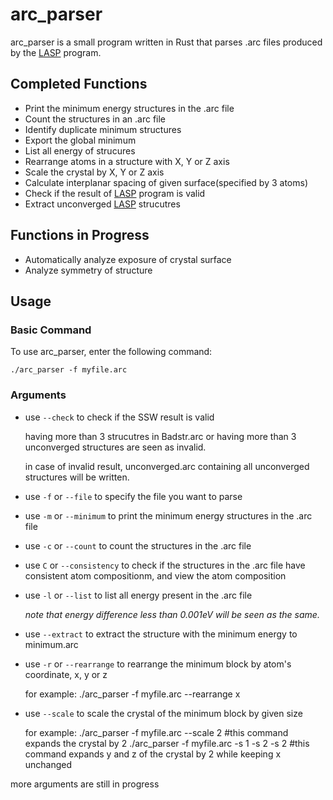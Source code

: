 # arc_parser
arc_parser is a small program written in Rust that parses .arc files produced by the [LASP](http://www.lasphub.com/) program.

## Completed Functions
+ Print the minimum energy structures in the .arc file
+ Count the structures in an .arc file
+ Identify duplicate minimum structures
+ Export the global minimum
+ List all energy of strucures
+ Rearrange atoms in a structure with X, Y or Z axis
+ Scale the crystal by X, Y or Z axis
+ Calculate interplanar spacing of given surface(specified by 3 atoms)
+ Check if the result of [LASP](http://www.lasphub.com/) program is valid
+ Extract unconverged [LASP](http://www.lasphub.com/) strucutres

## Functions in Progress
+ Automatically analyze exposure of crystal surface
+ Analyze symmetry of structure




## Usage
### Basic Command
To use arc_parser, enter the following command:
```
./arc_parser -f myfile.arc
```

### Arguments

+ use `--check` to check if the SSW result is valid

    having more than 3 strucutres in Badstr.arc or having more than 3 unconverged structures are seen as invalid.

    in case of invalid result, unconverged.arc containing all unconverged structures will be written.

+ use `-f` or `--file` to specify the file you want to parse

+ use `-m` or `--minimum` to print the minimum energy structures in the .arc file

+ use `-c` or `--count` to count the structures in the .arc file

+ use `C` or `--consistency` to check if the structures in the .arc file have consistent atom compositionm, and view the atom composition

+ use `-l` or `--list` to list all energy present in the .arc file

    *note that energy difference less than 0.001eV will be seen as the same.*

+ use `--extract` to extract the structure with the minimum energy to minimum.arc

+ use `-r` or `--rearrange` to rearrange the minimum block by atom's coordinate, x, y or z

    for example:
    ./arc_parser -f myfile.arc --rearrange x

+ use `--scale` to scale the crystal of the minimum block by given size

    for example:
    ./arc_parser -f myfile.arc --scale 2 #this command expands the crystal by 2
    ./arc_parser -f myfile.arc -s 1 -s 2 -s 2 #this command expands y and z of the crystal by 2 while keeping x unchanged

more arguments are still in progress